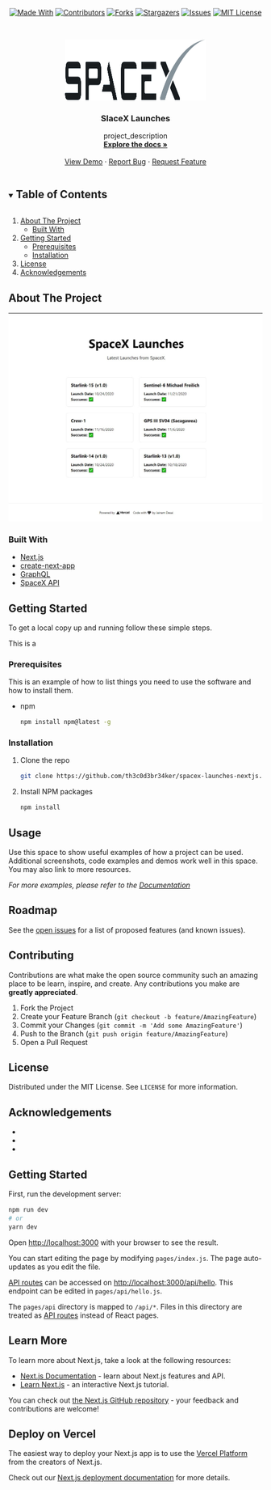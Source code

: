 <!--
*** Thanks for checking out the README-Template. If you have a suggestion
*** that would make this better, please fork the repo and create a pull request
*** or simply open an issue with the tag "enhancement".
*** Thanks again! Now go create something AMAZING! :D
***
***
***
*** To avoid retyping too much info. Do a search and replace for the following:
*** github_username, repo_name, twitter_handle, email, project_title, project_description
-->

<!-- PROJECT SHIELDS -->
<!--
*** I'm using markdown "reference style" links for readability.
*** Reference links are enclosed in brackets [ ] instead of parentheses ( ).
*** See the bottom of this document for the declaration of the reference variables
*** for contributors-url, forks-url, etc. This is an optional, concise syntax you may use.
*** https://www.markdownguide.org/basic-syntax/#reference-style-links
-->
<span style="display:block;text-align:center">

[![Made With][made-with-shield]][made-with-url]
[![Contributors][contributors-shield]][contributors-url]
[![Forks][forks-shield]][forks-url]
[![Stargazers][stars-shield]][stars-url]
[![Issues][issues-shield]][issues-url]
[![MIT License][license-shield]][license-url]

</span>

<!-- PROJECT LOGO -->
<br />
<p align="center">
  <a href="https://github.com/th3c0d3br34ker/spacex-launches-nextjs">
    <img src="images/logo.png" alt="Logo" width="280" height="120">
  </a>

  <h3 align="center">SlaceX Launches</h3>

  <p align="center">
    project_description
    <br />
    <a href="https://github.com/th3c0d3br34ker/spacex-launches-nextjs"><strong>Explore the docs »</strong></a>
    <br />
    <br />
    <a href="https://github.com/th3c0d3br34ker/spacex-launches-nextjs">View Demo</a>
    ·
    <a href="https://github.com/th3c0d3br34ker/spacex-launches-nextjs/issues">Report Bug</a>
    ·
    <a href="https://github.com/th3c0d3br34ker/spacex-launches-nextjs/issues">Request Feature</a>
  </p>
</p>

<!-- TABLE OF CONTENTS -->
<details open="open">
  <summary><h2 style="display: inline-block">Table of Contents</h2></summary>
  <ol>
    <li>
      <a href="#about-the-project">About The Project</a>
      <ul>
        <li><a href="#built-with">Built With</a></li>
      </ul>
    </li>
    <li>
      <a href="#getting-started">Getting Started</a>
      <ul>
        <li><a href="#prerequisites">Prerequisites</a></li>
        <li><a href="#installation">Installation</a></li>
      </ul>
    </li>
    <li><a href="#license">License</a></li>
    <li><a href="#acknowledgements">Acknowledgements</a></li>
  </ol>
</details>

<!-- ABOUT THE PROJECT -->

## About The Project

[![Product Name Screen Shot][product-screenshot]](https://example.com)

### Built With

- [Next.js](https://nextjs.org/)
- [create-next-app](https://github.com/vercel/next.js/tree/canary/packages/create-next-app)
- [GraphQL](https://graphql.org/)
- [SpaceX API](https://api.spacex.land/graphql/)

<!-- GETTING STARTED -->

## Getting Started

To get a local copy up and running follow these simple steps.

This is a

### Prerequisites

This is an example of how to list things you need to use the software and how to install them.

- npm

  ```sh
  npm install npm@latest -g
  ```

### Installation

1.  Clone the repo

    ```sh
    git clone https://github.com/th3c0d3br34ker/spacex-launches-nextjs.git
    ```

2.  Install NPM packages

    ```sh
    npm install
    ```

<!-- USAGE EXAMPLES -->

## Usage

Use this space to show useful examples of how a project can be used. Additional screenshots, code examples and demos work well in this space. You may also link to more resources.

_For more examples, please refer to the [Documentation](https://example.com)_

<!-- ROADMAP -->

## Roadmap

See the [open issues](https://github.com/th3c0d3br34ker/spacex-launches-nextjs/issues) for a list of proposed features (and known issues).

<!-- CONTRIBUTING -->

## Contributing

Contributions are what make the open source community such an amazing place to be learn, inspire, and create. Any contributions you make are **greatly appreciated**.

1. Fork the Project
2. Create your Feature Branch (`git checkout -b feature/AmazingFeature`)
3. Commit your Changes (`git commit -m 'Add some AmazingFeature'`)
4. Push to the Branch (`git push origin feature/AmazingFeature`)
5. Open a Pull Request

<!-- LICENSE -->

## License

Distributed under the MIT License. See `LICENSE` for more information.

<!-- ACKNOWLEDGEMENTS -->

## Acknowledgements

- []()
- []()
- []()

<!-- MARKDOWN LINKS & IMAGES -->
<!-- https://www.markdownguide.org/basic-syntax/#reference-style-links -->

[contributors-shield]: https://img.shields.io/github/contributors/th3c0d3br34ker/repo.svg?style=for-the-badge
[contributors-url]: https://github.com/th3c0d3br34ker/repo/graphs/contributors
[forks-shield]: https://img.shields.io/github/forks/th3c0d3br34ker/repo.svg?style=for-the-badge
[forks-url]: https://github.com/th3c0d3br34ker/repo/network/members
[stars-shield]: https://img.shields.io/github/stars/th3c0d3br34ker/repo.svg?style=for-the-badge
[stars-url]: https://github.com/th3c0d3br34ker/repo/stargazers
[issues-shield]: https://img.shields.io/github/issues/th3c0d3br34ker/repo.svg?style=for-the-badge
[issues-url]: https://github.com/th3c0d3br34ker/repo/issues
[license-shield]: https://img.shields.io/github/license/th3c0d3br34ker/repo.svg?style=for-the-badge
[license-url]: https://github.com/th3c0d3br34ker/repo/blob/master/LICENSE.txt
[made-with-shield]: https://img.shields.io/github/languages/top/th3c0d3br34ker/template?style=for-the-badge
[made-with-url]: https://shields.io/github/languages/top/th3c0d3br34ker/template.svg?style-for-the-badge
[product-screenshot]: images/Screenshot.jpg

## Getting Started

First, run the development server:

```bash
npm run dev
# or
yarn dev
```

Open [http://localhost:3000](http://localhost:3000) with your browser to see the result.

You can start editing the page by modifying `pages/index.js`. The page auto-updates as you edit the file.

[API routes](https://nextjs.org/docs/api-routes/introduction) can be accessed on [http://localhost:3000/api/hello](http://localhost:3000/api/hello). This endpoint can be edited in `pages/api/hello.js`.

The `pages/api` directory is mapped to `/api/*`. Files in this directory are treated as [API routes](https://nextjs.org/docs/api-routes/introduction) instead of React pages.

## Learn More

To learn more about Next.js, take a look at the following resources:

- [Next.js Documentation](https://nextjs.org/docs) - learn about Next.js features and API.
- [Learn Next.js](https://nextjs.org/learn) - an interactive Next.js tutorial.

You can check out [the Next.js GitHub repository](https://github.com/vercel/next.js/) - your feedback and contributions are welcome!

## Deploy on Vercel

The easiest way to deploy your Next.js app is to use the [Vercel Platform](https://vercel.com/import?utm_medium=default-template&filter=next.js&utm_source=create-next-app&utm_campaign=create-next-app-readme) from the creators of Next.js.

Check out our [Next.js deployment documentation](https://nextjs.org/docs/deployment) for more details.
